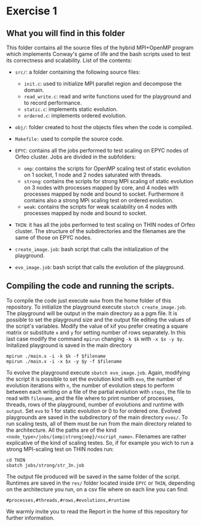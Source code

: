 # Exercise 1
## What you will find in this folder
This folder contains all the source files of the hybrid MPI+OpenMP program which implements Conway's game of life and the bash scripts used to test its correctness and scalability.
List of the contents:
* `src/`: a folder containing the following source files:
    * `init.c`: used to initialize MPI parallel region and decompose the domain.
    * `read_write.c`: read and write functions used for the playground and to record performance.
    * `static.c`: implements static evolution.
    * `ordered.c`: implements ordered evolution.

* `obj/`: folder created to host the objects files when the code is compiled.

* `Makefile:` used to compile the source code.

* `EPYC`: contains all the jobs performed to test scaling on EPYC nodes of Orfeo cluster. Jobs are divided in the subfolders:
    * `omp`: contains the scripts for OpenMP scaling test of static evolution on 1 socket, 1 node and 2 nodes saturated with threads.
    * `strong`: contains the scripts for strong MPI scaling of static evolution on 3 nodes with processes mapped by core, and 4 nodes with processes mapped by node and bound to socket. Furthermore it contains also a strong MPi scaling test on ordered evolution.
    * `weak`: contains the scripts for weak scalability on 4 nodes with processes mapped by node and bound to socket.
* `THIN`: it has all the jobs performed to test scaling on THIN nodes of Orfeo cluster. The structure of the subdirectories and the filenames are the same of those on EPYC nodes.

* `create_image.job`: bash script that calls the initialization of the playground.
* `evo_image.job`: bash script that calls the evolution of the playground.

## Compiling the code and running the scripts.
To compile the code just execute `make` from the home folder of this repository.
To initialize the playground execute `sbatch create_image.job`. The playground will be output in the main directory as a pgm file. It is possible to set the playground size and the output file editing the values of the script's variables. Modify the value of `k`if you prefer creating a square matrix or substitute `x`  and `y` for setting number of rows separately. In this last case modify the command `mpirun` changing `-k $k` with `-x $x -y $y`. Initalized playground is saved in the main directory

```
mpirun ./main.x -i -k $k -f $filename
mpirun ./main.x -i -x $x -y $y -f $filename
```

To evolve the playground execute `sbatch evo_image.job`. Again, modifying the script it is possible to set the evolution kind with `evo`, the number of evolution iterations with `n`, the number of evolution steps to perform between each writing on a file of the partial evolution with `steps`, the file to read with `filename`, and the file where to print number of processes, threads, rows of the playground, number of evolutions and runtime with `output`. Set `evo` to 1 for static evolution or 0 to for ordered one. Evolved playgrounds are saved in the subdirectory of the main directory `evos/`.
To run scaling tests, all of them must be run from the main directory related to the architecture. All the paths are of the kind `<node_type>/jobs/{omp|strong|omp}/<script_name>`. Filenames are rather explicative of the kind of scaling testes. So, if for example you wich to run a strong MPI-scaling test on THIN nodes run:
```
cd THIN
sbatch jobs/strong/str_3n.job
```
The output file produced will be saved in the same folder of the script. Runtimes are saved in the `res/` folder located inside `EPYC` or `THIN`, depending on the architecture you run, on a csv file where on each line you can find:
```
#processes,#threads,#rows,#evolutions,#runtime
```
We warmly invite you to read the Report in the home of this repository for further information.